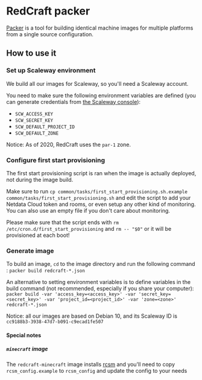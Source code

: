 # RedCraft packer

[Packer](https://packer.io) is a tool for building identical machine images for multiple platforms from a single source configuration.

## How to use it

### Set up Scaleway environment

We build all our images for Scaleway, so you'll need a Scaleway account.

You need to make sure the following environment variables are defined (you can generate credentials from [the Scaleway console](https://console.scaleway.com/project/credentials)):

- `SCW_ACCESS_KEY`
- `SCW_SECRET_KEY`
- `SCW_DEFAULT_PROJECT_ID`
- `SCW_DEFAULT_ZONE`

Notice: As of 2020, RedCraft uses the `par-1` zone.

### Configure first start provisioning

The first start provisioning script is ran when the image is actually deployed, not during the image build.

Make sure to run `cp common/tasks/first_start_provisioning.sh.example common/tasks/first_start_provisioning.sh` and edit the script to add your Netdata Cloud token and rooms, or even setup any other kind of monitoring. You can also use an empty file if you don't care about monitoring.

Please make sure that the script ends with `rm /etc/cron.d/first_start_provisioning` and `rm -- "$0"` or it will be provisioned at each boot!

### Generate image

To build an image, `cd` to the image directory and run the following command :
`packer build redcraft-*.json`

An alternative to setting environment variables is to define variables in the build command (not recommended, especially if you share your computer):
`packer build -var 'access_key=<access_key>' -var 'secret_key=<secret_key>' -var 'project_id=<project_id>' -var 'zone=<zone>' redcraft-*.json`

Notice: all our images are based on Debian 10, and its Scaleway ID is `cc9188b3-3938-47d7-b091-c9ecad1fe507`

#### Special notes

##### `minecraft` image

The `redcraft-minecraft` image installs [rcsm](https://github.com/redcraft-org/redcraft_server_management) and you'll need to copy `rcsm_config.example` to `rcsm_config` and update the config to your needs

